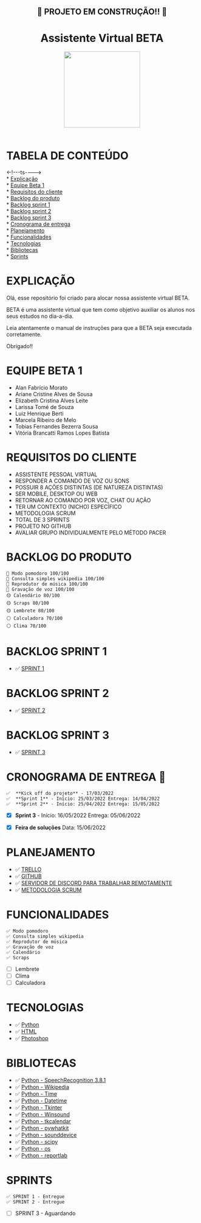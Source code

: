 <h2 align = "center">
    📱 PROJETO EM CONSTRUÇÃO!! 🚧
<h4/>

<h1 align = "center"> Assistente Virtual BETA </h1>

<div align="center">
<img src="https://user-images.githubusercontent.com/102003274/160285282-b3d220d2-bf73-4aba-9c86-74a6a4b640b0.png" width="200px" />
</div>

<br>

# TABELA DE CONTEÚDO
<-!---ts----> <br>
    * [Explicação](#Explicação) <br>
    * [Equipe Beta 1](#Equipe-beta-1) <br>
    * [Requisitos do cliente](#Requisitos-do-cliente) <br>
    * [Backlog do produto](#backlog-do-produto) <br>
    * [Backlog sprint 1](#Backlog-sprint-1) <br>
    * [Backlog sprint 2](#Backlog-sprint-2) <br>
    * [Backlog sprint 3](#Backlog-sprint-3) <br>
    * [Cronograma de entrega](#cronograma-de-entrega) <br>
    * [Planejamento](#Planejamento) <br>
    * [Funcionalidades](#Funcionalidades) <br>
    * [Tecnologias](#Tecnologias) <br>
    * [Bibliotecas](#Bibliotecas) <br>
    * [Sprints](#Sprints) <br>

# EXPLICAÇÃO

Olá, esse repositório foi criado para alocar nossa assistente virtual BETA.

BETA é uma assistente virtual que tem como objetivo auxiliar os alunos nos seus estudos no dia-a-dia.

Leia atentamente o manual de instruções para que a BETA seja executada corretamente.

Obrigado!!

# EQUIPE BETA 1

* Alan Fabrício Morato
* Ariane Cristine Alves de Sousa
* Elizabeth Cristina Alves Leite
* Larissa Tomé de Souza
* Luiz Henrique Berti
* Marcela Ribeiro de Melo
* Tobias Fernandes Bezerra Sousa
* Vitória Brancatti Ramos  Lopes Batista

# REQUISITOS DO CLIENTE

* ASSISTENTE PESSOAL VIRTUAL
* RESPONDER A COMANDO DE VOZ OU SONS
* POSSUIR 8 AÇÕES DISTINTAS (DE NATUREZA DISTINTAS)
* SER MOBILE, DESKTOP OU WEB
* RETORNAR AO COMANDO POR VOZ, CHAT OU AÇÃO
* TER UM CONTEXTO (NICHO) ESPECÍFICO
* METODOLOGIA SCRUM
* TOTAL DE 3 SPRINTS
* PROJETO NO GITHUB
* AVALIAR GRUPO INDIVIDUALMENTE PELO MÉTODO PACER

# BACKLOG DO PRODUTO

    🔴 Modo pomodoro 100/100
    🔴 Consulta simples wikipedia 100/100
    🔴 Reprodutor de música 100/100
    🔴 Gravação de voz 100/100
    🟡 Calendário 80/100
    🟡 Scraps 80/100
    🟡 Lembrete 80/100
    ⚪ Calculadora 70/100
    ⚪ Clima 70/100


# BACKLOG SPRINT 1

- ✅ [SPRINT 1](https://github.com/alanfmorato/BETA/tree/main/Sprint%2001)

# BACKLOG SPRINT 2

- ✅ [SPRINT 2](https://github.com/alanfmorato/BETA/tree/main/Sprint%2002)

# BACKLOG SPRINT 3

- ✅ [SPRINT 3](https://github.com/alanfmorato/BETA/tree/main/Sprint%2003)

# CRONOGRAMA DE ENTREGA 📅

    ✅  **Kick off do projeto** - 17/03/2022 
    ✅  **Sprint 1** - Início: 25/03/2022 Entrega: 14/04/2022
    ✅  **Sprint 2** - Início: 25/04/2022 Entrega: 15/05/2022 
* [x] **Sprint 3** - Início: 16/05/2022 Entrega: 05/06/2022
* [x] **Feira de soluções** Data: 15/06/2022


# PLANEJAMENTO

- ✅ [TRELLO](https://trello.com/pt-BR)
- ✅ [GITHUB](https://github.com)
- ✅ [SERVIDOR DE DISCORD PARA TRABALHAR REMOTAMENTE](https://discord.com)
- ✅ [METODOLOGIA SCRUM](http://www.desenvolvimentoagil.com.br/scrum/)

# FUNCIONALIDADES
    ✅ Modo pomodoro
    ✅ Consulta simples wikipedia
    ✅ Reprodutor de música
    ✅ Gravação de voz
    ✅ Calendário
    ✅ Scraps
* [ ] Lembrete
* [ ] Clima
* [ ] Calculadora

# TECNOLOGIAS

- ✅ [Python](https://www.python.org)
- ✅ [HTML](https://html.com)
- ✅ [Photoshop](https://www.adobe.com/br/products/photoshop.html)


# BIBLIOTECAS

- ✅ [Python - SpeechRecognition 3.8.1](https://pypi.org/project/SpeechRecognition/)
- ✅ [Python - Wikipedia](https://pypi.org/project/wikipedia/)
- ✅ [Python - Time](https://pypi.org/project/time/)
- ✅ [Python - Datetime](https://pypi.org/project/DateTime/)
- ✅ [Python - Tkinter](https://pypi.org/project/tk-tools/)
- ✅ [Python - Winsound](https://pypi.org/project/wav-win-sound/)
- ✅ [Python - tkcalendar](https://pypi.org/project/tkcalendar/)
- ✅ [Python - pywhatkit](https://pypi.org/project/pywhatkit/)
- ✅ [Python - sounddevice](https://pypi.org/project/sounddevice/)
- ✅ [Python - scipy](https://pypi.org/project/scipy/)
- ✅ [Python - os](https://pypi.org/project/os-sys/)
- ✅ [Python - reportlab](https://pypi.org/project/reportlab/)


# SPRINTS

    ✅ SPRINT 1 - Entregue
    ✅ SPRINT 2 - Entregue
- [ ] SPRINT 3 - Aguardando
